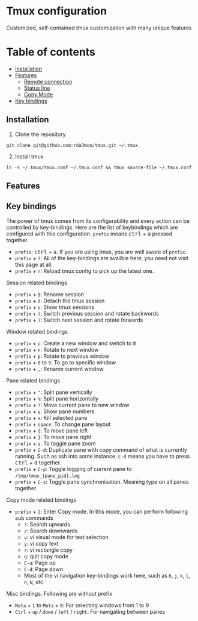 # Tmux configuration
Customized, self-contained tmux customization with many unique features

# Table of contents
* [Installation](#installation)
* [Features](#features)
  * [Remote connection](#remote-connection)
  * [Status line](#status-line)
  * [Copy Mode](#copy-mode)
* [Key bindings](#key-bindings)

## Installation

1) Clone the repository

`git clone git@github.com:rda3mon/tmux.git ~/.tmux`

2) Install tmux

`ln -s ~/.tmux/tmux.conf ~/.tmux.conf && tmux source-file ~/.tmux.conf`

## Features

## Key bindings

The power of tmux comes from its configurability and every action can be controlled by key-bindings. Here are the list of keybindings which are configured with this configuration. `prefix` means <kbd>ctrl</kbd> + <kbd>a</kbd> pressed together.


* `prefix`: <kbd>ctrl</kbd> + <kbd>a</kbd>. If you are using tmux, you are well aware of `prefix`.
* `prefix` + `?`: All of the key-bindings are availble here, you need not visit this page at all.
* `prefix` + `r`: Reload tmux config to pick up the latest one.

Session related bindings

* `prefix` + `$`: Rename session
* `prefix` + `d`: Detach the tmux session
* `prefix` + `s`: Show tmux sessions
* `prefix` + `(`: Switch previous session and rotate backwords
* `prefix` + `)`: Switch next session and rotate forwards

Window related bindings

* `prefix` + `c`: Create a new window and switch to it
* `prefix` + `n`: Rotate to next window
* `prefix` + `p`: Rotate to previous window
* `prefix` + `0` to `9`: To go to specific window
* `prefix` + `,`: Rename current window

Pane related bindings

* `prefix` + `"`: Split pane vertically
* `prefix` + `%`: Split pane horizontally
* `prefix` + `!`: Move current pane to new window
* `prefix` + `q`: Show pane numbers
* `prefix` + `x`: Kill selected pane
* `prefix` + `space`: To change pane layout
* `prefix` + `{`: To move pane left
* `prefix` + `}`: To move pane right
* `prefix` + `z`: To toggle pane zoom
* `prefix` + `C-d`: Duplicate pane with copy command of what is currently running. Such as ssh into some instance. `C-d` means you have to press <kbd>Ctrl</kbd> + <kbd>d</kbd> together.
* `prefix` + `C-p`: Toggle logging of current pane to `/tmp/tmux_{pane_pid}.log`
* `prefix` + `C-s`: Toggle pane synchronisation. Meaning type on all panes together.

Copy mode related bindings

* `prefix` + `[`: Enter Copy mode. In this mode, you can perform following sub commands
  * `?`: Search upwards
  * `/`: Search downwards
  * `v`: vi visual mode for text selection
  * `y`: vi copy text
  * `r`: vi rectangle copy
  * `q`: quit copy mode
  * `C-u`: Page up
  * `C-d`: Page down
  * Most of the vi navigation key-bindings work here, such as `h`, `j`, `k`, `l`, `n`, `N`, etc

Misc bindings. Following are without prefix

* `Meta` + `1` to `Meta` + `9`: For selecting windows from 1 to 9
* `Ctrl` + `up` / `down` / `left` / `right`: For navigating between panes
